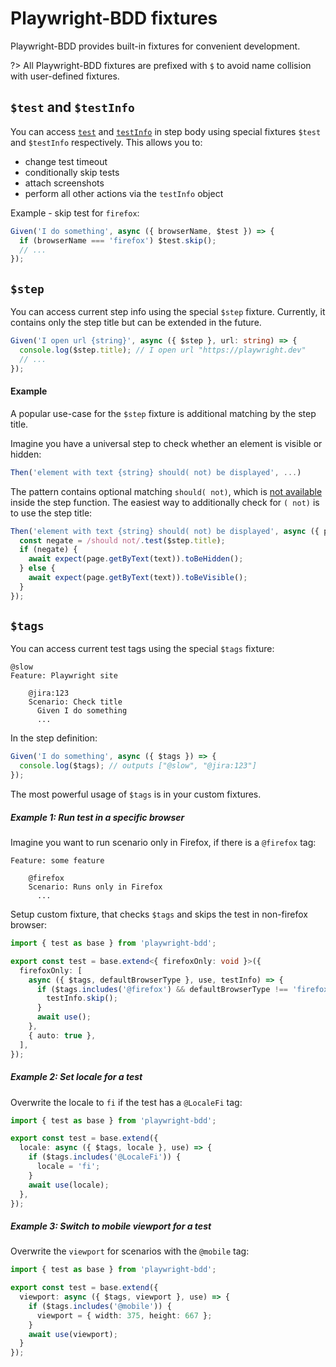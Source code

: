 # Playwright-BDD fixtures
Playwright-BDD provides built-in fixtures for convenient development.

?> All Playwright-BDD fixtures are prefixed with `$` to avoid name collision with user-defined fixtures.

## `$test` and `$testInfo`
You can access [`test`](https://playwright.dev/docs/api/class-test) and [`testInfo`](https://playwright.dev/docs/api/class-testinfo) in step body using special fixtures `$test` and `$testInfo` respectively. This allows you to:

  * change test timeout
  * conditionally skip tests
  * attach screenshots
  * perform all other actions via the `testInfo` object

Example - skip test for `firefox`:
```ts
Given('I do something', async ({ browserName, $test }) => { 
  if (browserName === 'firefox') $test.skip();
  // ...
});
```

## `$step`
You can access current step info using the special `$step` fixture.
Currently, it contains only the step title but can be extended in the future.

```ts
Given('I open url {string}', async ({ $step }, url: string) => { 
  console.log($step.title); // I open url "https://playwright.dev"
  // ...
});
```

#### Example
A popular use-case for the `$step` fixture is additional matching by the step title.

Imagine you have a universal step to check whether an element is visible or hidden: 
```ts
Then('element with text {string} should( not) be displayed', ...)
```
The pattern contains optional matching `should( not)`, which is [not available](https://github.com/cucumber/cucumber-expressions/issues/125) inside the step function. The easiest way to additionally check for `( not)` is to use the step title: 
```ts
Then('element with text {string} should( not) be displayed', async ({ page, $step }, text: string) => {
  const negate = /should not/.test($step.title);
  if (negate) {
    await expect(page.getByText(text)).toBeHidden();
  } else {
    await expect(page.getByText(text)).toBeVisible();
  }
});
```

## `$tags`
You can access current test tags using the special `$tags` fixture:

```gherkin
@slow
Feature: Playwright site
    
    @jira:123
    Scenario: Check title
      Given I do something
      ...
```
In the step definition:
```ts
Given('I do something', async ({ $tags }) => {
  console.log($tags); // outputs ["@slow", "@jira:123"]
});
```

The most powerful usage of `$tags` is in your custom fixtures.

##### Example 1: Run test in a specific browser

Imagine you want to run scenario only in Firefox, if there is a `@firefox` tag:
```gherkin
Feature: some feature
    
    @firefox
    Scenario: Runs only in Firefox
      ...
```

Setup custom fixture, that checks `$tags` and skips the test in non-firefox browser:
```ts
import { test as base } from 'playwright-bdd';

export const test = base.extend<{ firefoxOnly: void }>({
  firefoxOnly: [
    async ({ $tags, defaultBrowserType }, use, testInfo) => {
      if ($tags.includes('@firefox') && defaultBrowserType !== 'firefox') {
        testInfo.skip();
      }
      await use();
    },
    { auto: true },
  ],
});
```

##### Example 2: Set locale for a test
Overwrite the locale to `fi` if the test has a `@LocaleFi` tag:
```ts
import { test as base } from 'playwright-bdd';

export const test = base.extend({
  locale: async ({ $tags, locale }, use) => {
    if ($tags.includes('@LocaleFi')) {
      locale = 'fi';
    }
    await use(locale);
  },
});
```

##### Example 3: Switch to mobile viewport for a test
Overwrite the `viewport` for scenarios with the `@mobile` tag:
```ts
import { test as base } from 'playwright-bdd';

export const test = base.extend({
  viewport: async ({ $tags, viewport }, use) => {
    if ($tags.includes('@mobile')) {
      viewport = { width: 375, height: 667 };
    }
    await use(viewport);
  }
});
```